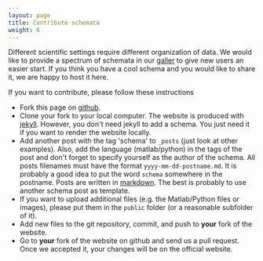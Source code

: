 ```yaml
---
layout: page
title: Contribute schemata
weight: 6
---
```


Different scientific settings require different organization of data. We would like to provide a spectrum of schemata in our [galler](/gallery/) to give new users an easier start. If you think you have a cool schema and you would like to share it, we are happy to host it here. 

If you want to contribute, please follow these instructions

* Fork this page on [github](https://github.com/datajoint/datajoint.github.io).
* Clone your fork to your local computer. The website is produced with [jekyll](http://jekyllrb.com/). However, you don't need jekyll to add a schema. You just need it if you want to render the website locally. 
* Add another post with the tag 'schema' to `_posts` (just look at other examples). Also, add the language (matlab/python) in the tags of the post and don't forget to specify yourself as the author of the schema. All posts filenames must have the format `yyyy-mm-dd-postname.md`. It is probably a good idea to put the word `schema` somewhere in the postname. Posts are written in [markdown](http://daringfireball.net/projects/markdown/). The best is probably to use another schema post as template. 
* If you want to upload additional files (e.g. the Matlab/Python files or images), please put them in the `public` folder (or a reasonable subfolder of it). 
* Add new files to the git repository, commit, and push to **your** fork of the website. 
* Go to **your** fork of the website on github and send us a pull request. Once we accepted it, your changes will be on the official website. 
